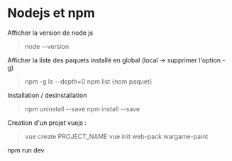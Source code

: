 # Nodejs et npm

Afficher la version de node js 
> node --version

Afficher la liste des paquets installé en global (local -> supprimer l'option -g)
> npm -g ls --depth=0
> npm list {nom paquet}

Installation / desinstallation
> npm uninstall <package name> --save
> npm install <package name> --save


Creation d'un projet vuejs : 
> vue create PROJECT_NAME
> vue init web-pack wargame-paint

npm run dev